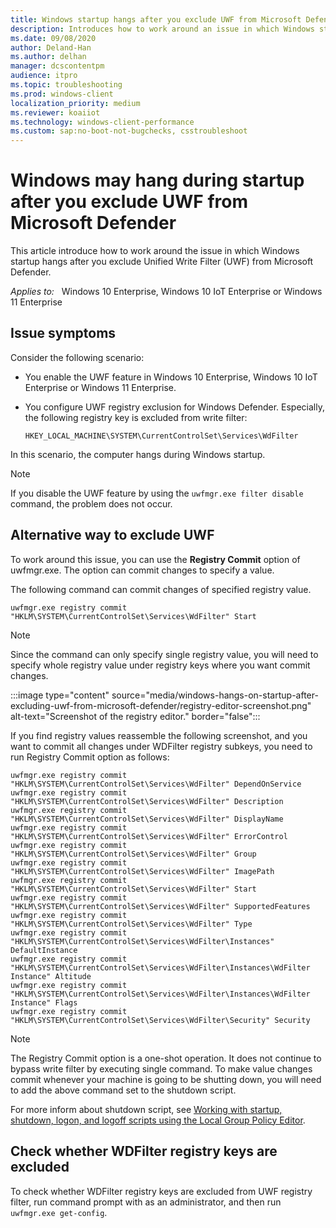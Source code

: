 ```yaml
---
title: Windows startup hangs after you exclude UWF from Microsoft Defender
description: Introduces how to work around an issue in which Windows startup hangs after you exclude UWF from Microsoft Defender.
ms.date: 09/08/2020
author: Deland-Han
ms.author: delhan
manager: dcscontentpm
audience: itpro
ms.topic: troubleshooting
ms.prod: windows-client
localization_priority: medium
ms.reviewer: koaiiot
ms.technology: windows-client-performance
ms.custom: sap:no-boot-not-bugchecks, csstroubleshoot
---
```

# Windows may hang during startup after you exclude UWF from Microsoft Defender

This article introduce how to work around the issue in which Windows startup hangs after you exclude Unified Write Filter (UWF) from Microsoft Defender.

_Applies to:_ &nbsp; Windows 10 Enterprise, Windows 10 IoT Enterprise or Windows 11 Enterprise

## Issue symptoms

Consider the following scenario:

- You enable the UWF feature in Windows 10 Enterprise, Windows 10 IoT Enterprise or Windows 11 Enterprise.
- You configure UWF registry exclusion for Windows Defender. Especially, the following registry key is excluded from write filter:

  `HKEY_LOCAL_MACHINE\SYSTEM\CurrentControlSet\Services\WdFilter`

In this scenario, the computer hangs during Windows startup.

> [!NOTE]
> If you disable the UWF feature by using the `uwfmgr.exe filter disable` command, the problem does not occur.

## Alternative way to exclude UWF

To work around this issue, you can use the **Registry Commit** option of uwfmgr.exe. The option can commit changes to specify a value.

The following command can commit changes of specified registry value.

```console
uwfmgr.exe registry commit "HKLM\SYSTEM\CurrentControlSet\Services\WdFilter" Start
```

> [!NOTE]
> Since the command can only specify single registry value, you will need to specify whole registry value under registry keys where you want commit changes.

:::image type="content" source="media/windows-hangs-on-startup-after-excluding-uwf-from-microsoft-defender/registry-editor-screenshot.png" alt-text="Screenshot of the registry editor." border="false":::

If you find registry values reassemble the following screenshot, and you want to commit all changes under WDFilter registry subkeys, you need to run Registry Commit option as follows:

```console
uwfmgr.exe registry commit "HKLM\SYSTEM\CurrentControlSet\Services\WdFilter" DependOnService
uwfmgr.exe registry commit "HKLM\SYSTEM\CurrentControlSet\Services\WdFilter" Description
uwfmgr.exe registry commit "HKLM\SYSTEM\CurrentControlSet\Services\WdFilter" DisplayName
uwfmgr.exe registry commit "HKLM\SYSTEM\CurrentControlSet\Services\WdFilter" ErrorControl
uwfmgr.exe registry commit "HKLM\SYSTEM\CurrentControlSet\Services\WdFilter" Group
uwfmgr.exe registry commit "HKLM\SYSTEM\CurrentControlSet\Services\WdFilter" ImagePath
uwfmgr.exe registry commit "HKLM\SYSTEM\CurrentControlSet\Services\WdFilter" Start
uwfmgr.exe registry commit "HKLM\SYSTEM\CurrentControlSet\Services\WdFilter" SupportedFeatures
uwfmgr.exe registry commit "HKLM\SYSTEM\CurrentControlSet\Services\WdFilter" Type
uwfmgr.exe registry commit "HKLM\SYSTEM\CurrentControlSet\Services\WdFilter\Instances" DefaultInstance
uwfmgr.exe registry commit "HKLM\SYSTEM\CurrentControlSet\Services\WdFilter\Instances\WdFilter Instance" Altitude
uwfmgr.exe registry commit "HKLM\SYSTEM\CurrentControlSet\Services\WdFilter\Instances\WdFilter Instance" Flags
uwfmgr.exe registry commit "HKLM\SYSTEM\CurrentControlSet\Services\WdFilter\Security" Security
```

> [!NOTE]
> The Registry Commit option is a one-shot operation. It does not continue to bypass write filter by executing single command. To make value changes commit whenever your machine is going to be shutting down, you will need to add the above command set to the shutdown script.

For more inform about shutdown script, see [Working with startup, shutdown, logon, and logoff scripts using the Local Group Policy Editor](/previous-versions/windows/it-pro/windows-server-2012-R2-and-2012/dn789190(v=ws.11)#how-to-assign-computer-shutdown-scripts).

## Check whether WDFilter registry keys are excluded

To check whether WDFilter registry keys are excluded from UWF registry filter, run command prompt with as an administrator, and then run `uwfmgr.exe get-config`.
